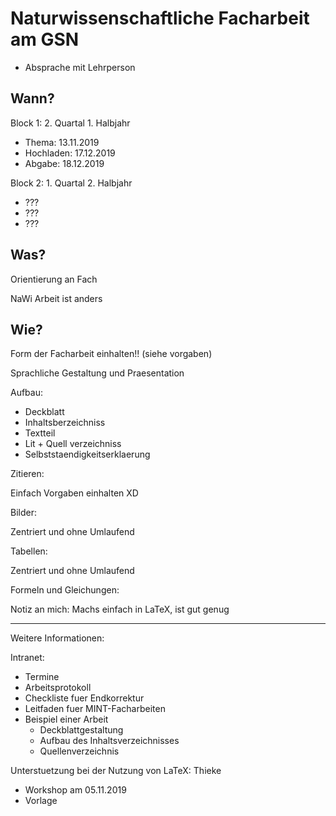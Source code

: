 # Naturwissenschaftliche Facharbeit am GSN

- Absprache mit Lehrperson

## Wann?

Block 1: 2. Quartal 1. Halbjahr
- Thema: 13.11.2019
- Hochladen: 17.12.2019
- Abgabe: 18.12.2019

Block 2: 1. Quartal 2. Halbjahr
- ???
- ???
- ???

## Was?
Orientierung an Fach

NaWi Arbeit ist anders

## Wie?

Form der Facharbeit einhalten!! (siehe vorgaben)

Sprachliche Gestaltung und Praesentation

Aufbau:

- Deckblatt
- Inhaltsberzeichniss
- Textteil
- Lit + Quell verzeichniss
- Selbststaendigkeitserklaerung

Zitieren:

Einfach Vorgaben einhalten XD

Bilder:

Zentriert und ohne Umlaufend

Tabellen: 

Zentriert und ohne Umlaufend

Formeln und Gleichungen:

Notiz an mich: Machs einfach in LaTeX, ist gut genug


---

Weitere Informationen:

Intranet:
- Termine
- Arbeitsprotokoll
- Checkliste fuer Endkorrektur
- Leitfaden fuer MINT-Facharbeiten
- Beispiel einer Arbeit
  - Deckblattgestaltung
  - Aufbau des Inhaltsverzeichnisses
  - Quellenverzeichnis

Unterstuetzung bei der Nutzung von LaTeX: Thieke
- Workshop am 05.11.2019
- Vorlage
